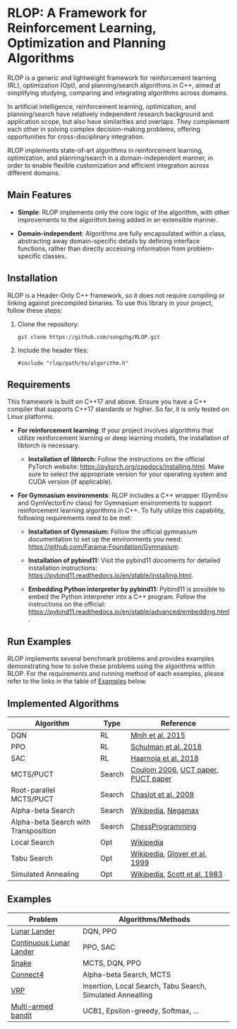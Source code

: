 # RLOP: A Framework for Reinforcement Learning, Optimization and Planning Algorithms

RLOP is a generic and lightweight framework for reinforcement learning (RL), optimization (Opt), and planning/search algorithms in C++, aimed at simplifying studying, comparing and integrating algorithms across domains. 

In artificial intelligence, reinforcement learning, optimization, and planning/search have relatively independent research background and application scope, but also have similarities and overlaps. They complement each other in solving complex decision-making problems, offering opportunities for cross-disciplinary integration.

RLOP implements state-of-art algorithms in reinforcement learning, optimization, and planning/search in a domain-independent manner, in order to enable flexible customization and efficient integration across different domains.

## Main Features
- **Simple**: RLOP implements only the core logic of the algorithm, with other improvements to the algorithm being added in an extensible manner.
  
- **Domain-independent**: Algorithms are fully encapsulated within a class, abstracting away domain-specific details by defining interface functions, rather than directly accessing information from problem-specific classes.

## Installation

RLOP is a Header-Only C++ framework, so it does not require compiling or linking against precompiled binaries. To use this library in your project, follow these steps:

1. Clone the repository:

    ```
    git clone https://github.com/songzhg/RLOP.git
    ```

2. Include the header files:
    ```
    #include "rlop/path/to/algorithm.h"
    ```

## Requirements

This framework is built on C++17 and above. Ensure you have a C++ compiler that supports C++17 standards or higher. So far, it is only tested on Linux platforms.

- **For reinforcement learning**: If your project involves algorithms that utilize reinforcement learning or deep learning models, the installation of libtorch is necessary.
  
  - **Installation of libtorch:**
    Follow the instructions on the official PyTorch website: https://pytorch.org/cppdocs/installing.html. Make sure to select the appropriate version for your operating system and CUDA version (if applicable).

- **For Gymnasium environments**: RLOP includes a C++ wrapper (GymEnv and GymVectorEnv class) for Gymnasium environments to support reinforcement learning algorithms in C++. To fully utilize this capability, following requirements need to be met:
 
  - **Installation of Gymnasium:**
    Follow the official gymnasium documentation to set up the environments you need: https://github.com/Farama-Foundation/Gymnasium.

  - **Installation of pybind11:**
    Visit the pybind11 docoments for detailed installation instructions: https://pybind11.readthedocs.io/en/stable/installing.html. 
    
  - **Embedding Python interpreter by pybind11:** 
    Pybind11 is possible to embed the Python interpreter into a C++ program. Follow the instructions on the official: https://pybind11.readthedocs.io/en/stable/advanced/embedding.html.
  
## Run Examples

RLOP implements several benchmark problems and provides examples demonstrating how to solve these problems using the algorithms within RLOP. For the requirements and running method of each examples, please refer to the links in the table of [Examples](#examples) below. 
  
  
## Implemented Algorithms

| **Algorithm**                         | **Type** |  **Reference** |
| ---------------------------           | ---------|  -------------|
| DQN                                   |   RL     |  [Mnih et al. 2015](https://www.nature.com/articles/nature14236) |
| PPO                                   |   RL     |  [Schulman et al. 2018](https://arxiv.org/abs/1707.06347)        |
| SAC                                   |   RL     |  [Haarnoja et al. 2018](https://arxiv.org/abs/1801.01290)        |
| MCTS/PUCT                             |   Search |  [Coulom 2006](https://hal.inria.fr/inria-00116992/document), [UCT paper](http://ggp.stanford.edu/readings/uct.pdf), [PUCT paper](https://discovery.ucl.ac.uk/id/eprint/10045895/1/agz_unformatted_nature.pdf) |
| Root-parallel MCTS/PUCT               |   Search |  [Chaslot et al. 2008](https://dke.maastrichtuniversity.nl/m.winands/documents/multithreadedMCTS2.pdf) |
| Alpha-beta Search                     |   Search |  [Wikipedia](https://en.wikipedia.org/wiki/Alpha%E2%80%93beta_pruning), [Negamax](https://en.wikipedia.org/wiki/Negamax) |
| Alpha-beta Search with Transposition   |  Search  |  [ChessProgramming](https://www.chessprogramming.org/Transposition_Table)  |
| Local Search                          |  Opt     |  [Wikipedia](https://en.wikipedia.org/wiki/Local_search_(optimization))  |
| Tabu Search                           |  Opt     |  [Wikipedia](https://en.wikipedia.org/wiki/Tabu_search#:~:text=Tabu%20search%20(TS)%20is%20a,1986%20and%20formalized%20in%201989.), [Glover et al. 1999](https://www.researchgate.net/publication/220693571_Tabu_search_I)  |
| Simulated Annealing                   |  Opt     |  [Wikipedia](https://en.wikipedia.org/wiki/Simulated_annealing), [Scott et al. 1983](https://www.researchgate.net/publication/6026283_Optimization_by_Simulated_Annealing) |

## Examples

| **Problem**                                                      | **Algorithms/Methods** |
| ---------------------------                                      | ----------------------|
| [Lunar Lander](examples/lunar_lander/)                           |   DQN, PPO  |
| [Continuous Lunar Lander](examples/continuous_lunar_lander/)     |   PPO, SAC  |
| [Snake](examples/snake/)                                         |   MCTS, DQN, PPO  |
| [Connect4](examples/connect4/)                                   |   Alpha-beta Search, MCTS |
| [VRP](examples/vrp/)                                             |   Insertion, Local Search, Tabu Search, Simulated Annealling |
| [Multi-armed bandit](examples/multi_armed_bandit/)               |   UCB1, Epsilon-greedy, Softmax, ... |
